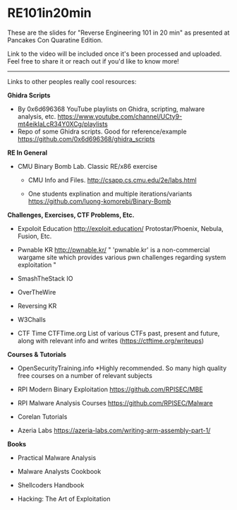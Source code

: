 # RE101in20min

These are the slides for "Reverse Engineering 101 in 20 min" as presented at Pancakes Con Quaratine Edition. 

Link to the video will be included once it's been processed and uploaded. Feel free to share it or reach out if you'd like to know more!  


---

Links to other peoples really cool resources:

**Ghidra Scripts**  

* By 0x6d696368
	YouTube playlists on Ghidra, scripting, malware analysis, etc.
	https://www.youtube.com/channel/UCty9-mt4eikIaLcR34Y0XCg/playlists
* Repo of some Ghidra scripts. Good for reference/example
	https://github.com/0x6d696368/ghidra_scripts

**RE In General**  

* CMU Binary Bomb Lab. Classic RE/x86 exercise
	* CMU Info and Files.
	http://csapp.cs.cmu.edu/2e/labs.html
	
	* One students explination and multiple iterations/variants
	https://github.com/luong-komorebi/Binary-Bomb
			
**Challenges, Exercises, CTF Problems, Etc.**  

* Expoloit Education	http://exploit.education/
	Protostar/Phoenix, Nebula, Fusion, Etc.
		
* Pwnable KR 	http://pwnable.kr/
	" 'pwnable.kr' is a non-commercial wargame site which provides various pwn challenges regarding system exploitation "

* SmashTheStack IO
    
* OverTheWire

* Reversing KR

* W3Challs

* CTF Time	CTFTime.org
    List of various CTFs past, present and future, along with relevant info and writes (https://ctftime.org/writeups)

**Courses & Tutorials**
* OpenSecurityTraining.info
	*Highly recommended. So many high quality free courses on a number of relevant subjects

* RPI Modern Binary Exploitation 	https://github.com/RPISEC/MBE

* RPI Malware Analysis Courses	https://github.com/RPISEC/Malware
  
* Corelan Tutorials
  
* Azeria Labs
    https://azeria-labs.com/writing-arm-assembly-part-1/
    
**Books**

* Practical Malware Analysis
  
* Malware Analysts Cookbook
  
* Shellcoders Handbook
  
* Hacking: The Art of Exploitation
